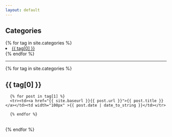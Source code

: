 ```yaml
---
layout: default
---
```

<div class="tags-expo">
  <div class="tags-expo-list">
    <h2>Categories</h2>
    {% for tag in site.categories %}
    <li><a href="#{{ tag[0] | slugify }}" class="post-tag">{{ tag[0] }}</a></li>
    {% endfor %}
    <br>
  </div>
  <hr/>
  <div class="tags-expo-section">
    {% for tag in site.categories %}
    <h2 id="{{ tag[0] | slugify }}">{{ tag[0] }}</h2>
    <table>

      {% for post in tag[1] %}
      <tr><td><a href="{{ site.baseurl }}{{ post.url }}">{{ post.title }}</a></td><td width="100px" >{{ post.date | date_to_string }}</td></tr>

      {% endfor %}

</table>
    {% endfor %}
  </div>
</div>
